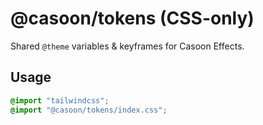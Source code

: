 # @casoon/tokens (CSS-only)

Shared `@theme` variables & keyframes for Casoon Effects.

## Usage
```css
@import "tailwindcss";
@import "@casoon/tokens/index.css";
```
